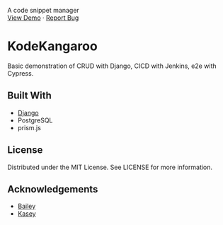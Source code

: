 <p>
    A code snippet manager
    <br />
    <a href="kode-kangaroo.herokuapp.com">View Demo</a>
    ·
    <a href="https://github.com/peterson-dev/kode-kangaroo">Report Bug</a>
</p>

# KodeKangaroo

Basic demonstration of CRUD with Django, CICD with Jenkins, e2e with Cypress.

## Built With
- [Django](https://www.djangoproject.com/)
- PostgreSQL
- prism.js 

## License
Distributed under the MIT License. See LICENSE for more information.

## Acknowledgements
* [Bailey](https://github.com/bdcostin)
* [Kasey](https://github.com/angelkt07)